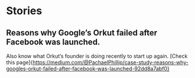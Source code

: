 # Stories

## Reasons why Google’s Orkut failed after Facebook was launched. 
Also know what Orkut’s founder is doing recently to start up again.
[Check this page]{https://medium.com/@PachaelPhillip/case-study-reasons-why-googles-orkut-failed-after-facebook-was-launched-92dd8a7abf0}

